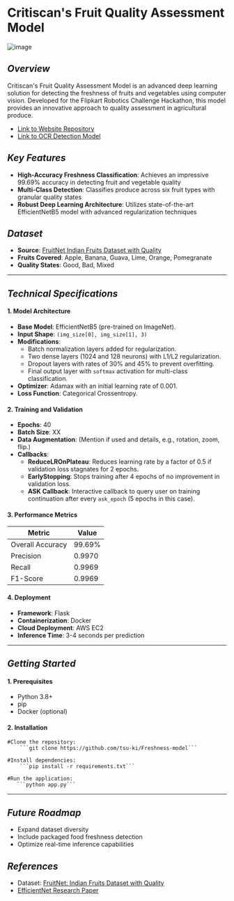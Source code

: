 # Critiscan's Fruit Quality Assessment Model
![image](https://github.com/user-attachments/assets/1c57d228-e99e-48a0-ae29-17906734b350)
## *Overview*

Critiscan's Fruit Quality Assessment Model is an advanced deep learning solution for detecting the freshness of fruits and vegetables using computer vision. Developed for the Flipkart Robotics Challenge Hackathon, this model provides an innovative approach to quality assessment in agricultural produce.

- [Link to Website Repository](https://github.com/aanushkaguptaa/critiscan)
- [Link to OCR Detection Model](https://github.com/tsu-ki/ocr-script-freshness-model)
## *Key Features*

- **High-Accuracy Freshness Classification**: Achieves an impressive 99.69% accuracy in detecting fruit and vegetable quality
- **Multi-Class Detection**: Classifies produce across six fruit types with granular quality states
- **Robust Deep Learning Architecture**: Utilizes state-of-the-art EfficientNetB5 model with advanced regularization techniques
## *Dataset*

- **Source**: [FruitNet Indian Fruits Dataset with Quality](https://www.kaggle.com/datasets/shashwatwork/fruitnet-indian-fruits-dataset-with-quality/)
- **Fruits Covered**: Apple, Banana, Guava, Lime, Orange, Pomegranate
- **Quality States**: Good, Bad, Mixed

---
## *Technical Specifications*

#### **1. Model Architecture**

- **Base Model**: EfficientNetB5 (pre-trained on ImageNet).
- **Input Shape**: `(img_size[0], img_size[1], 3)`
- **Modifications**:
    - Batch normalization layers added for regularization.
    - Two dense layers (1024 and 128 neurons) with L1/L2 regularization.
    - Dropout layers with rates of 30% and 45% to prevent overfitting.
    - Final output layer with `softmax` activation for multi-class classification.
- **Optimizer**: Adamax with an initial learning rate of 0.001.
- **Loss Function**: Categorical Crossentropy.
#### **2. Training and Validation**

- **Epochs**: 40
- **Batch Size**: XX
- **Data Augmentation**: (Mention if used and details, e.g., rotation, zoom, flip.)
- **Callbacks**:
    - **ReduceLROnPlateau**: Reduces learning rate by a factor of 0.5 if validation loss stagnates for 2 epochs.
    - **EarlyStopping**: Stops training after 4 epochs of no improvement in validation loss.
    - **ASK Callback**: Interactive callback to query user on training continuation after every `ask_epoch` (5 epochs in this case).
#### **3. Performance Metrics**

| Metric           | Value  |
| ---------------- | ------ |
| Overall Accuracy | 99.69% |
| Precision        | 0.9970 |
| Recall           | 0.9969 |
| F1-Score         | 0.9969 |
#### **4. Deployment**

- **Framework**: Flask
- **Containerization**: Docker
- **Cloud Deployment**: AWS EC2
- **Inference Time**: 3-4 seconds per prediction
---
## *Getting Started*

#### **1. Prerequisites**

- Python 3.8+
- pip
- Docker (optional)

#### **2. Installation**
```
#Clone the repository:    
    ```git clone https://github.com/tsu-ki/Freshness-model```
    
#Install dependencies:
    ```pip install -r requirements.txt```
    
#Run the application:
   ```python app.py```
```

---
## *Future Roadmap*

- Expand dataset diversity
- Include packaged food freshness detection
- Optimize real-time inference capabilities

## *References*

- Dataset: [FruitNet: Indian Fruits Dataset with Quality](https://www.kaggle.com/datasets/shashwatwork/fruitnet-indian-fruits-dataset-with-quality/)
- [EfficientNet Research Paper](https://arxiv.org/abs/1905.11946)
